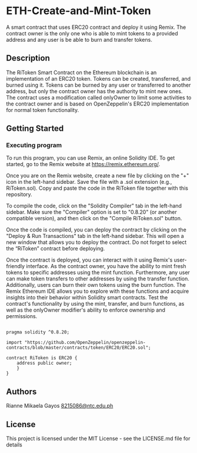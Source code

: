 # ETH-Create-and-Mint-Token

A smart contract that uses ERC20 contract and deploy it using Remix. The contract owner is the only one who is able to mint tokens to a provided address and any user is be able to burn and transfer tokens.

## Description

The RiToken Smart Contract on the Ethereum blockchain is an implementation of an ERC20 token. Tokens can be created, transferred, and burned using it. Tokens can be burned by any user or transferred to another address, but only the contract owner has the authority to mint new ones. The contract uses a modification called onlyOwner to limit some activities to the contract owner and is based on OpenZeppelin's ERC20 implementation for normal token functionality.

## Getting Started

### Executing program

To run this program, you can use Remix, an online Solidity IDE. To get started, go to the Remix website at https://remix.ethereum.org/.

Once you are on the Remix website, create a new file by clicking on the "+" icon in the left-hand sidebar. Save the file with a .sol extension (e.g., RiToken.sol). Copy and paste the code in the RiToken file together with this repository.

To compile the code, click on the "Solidity Compiler" tab in the left-hand sidebar. Make sure the "Compiler" option is set to "0.8.20" (or another compatible version), and then click on the "Compile RiToken.sol" button.

Once the code is compiled, you can deploy the contract by clicking on the "Deploy & Run Transactions" tab in the left-hand sidebar. This will open a new window that allows you to deploy the contract. Do not forget to select the “RiToken” contract before deploying.

Once the contract is deployed, you can interact with it using Remix's user-friendly interface. As the contract owner, you have the ability to mint fresh tokens to specific addresses using the mint function. Furthermore, any user can make token transfers to other addresses by using the transfer function. Additionally, users can burn their own tokens using the burn function. The Remix Ethereum IDE allows you to explore with these functions and acquire insights into their behavior within Solidity smart contracts. Test the contract's functionality by using the mint, transfer, and burn functions, as well as the onlyOwner modifier's ability to enforce ownership and permissions.


```

pragma solidity ^0.8.20;

import "https://github.com/OpenZeppelin/openzeppelin-contracts/blob/master/contracts/token/ERC20/ERC20.sol";

contract RiToken is ERC20 {
    address public owner;
    }
}

```


## Authors

Rianne Mikaela Gayos 8215086@ntc.edu.ph


## License

This project is licensed under the MIT License - see the LICENSE.md file for details
